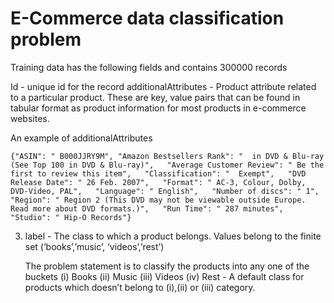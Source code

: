 # E-Commerce data classification problem

Training data has the following fields and contains 300000 records

Id - unique id for the record
additionalAttributes - Product attribute related to a particular product. These are key, value pairs that can be found in tabular format as product information for most products in e-commerce websites.

An example of additionalAttributes 

    {"ASIN": " B000JJRY9M", "Amazon Bestsellers Rank": "  in DVD & Blu-ray (See Top 100 in DVD & Blu-ray)",   "Average Customer Review": " Be the first to review this item",   "Classification": "  Exempt",   "DVD Release Date": " 26 Feb. 2007",   "Format": " AC-3, Colour, Dolby, DVD-Video, PAL",   "Language": " English",   "Number of discs": " 1",   "Region": " Region 2 (This DVD may not be viewable outside Europe. Read more about DVD formats.)",   "Run Time": " 287 minutes",   "Studio": " Hip-O Records"}

  

3. label   - The class to which a product belongs. Values belong to the finite set (‘books’,’music’,
         ‘videos’,’rest’)

    The problem statement is to  classify the products into any one of the buckets 
(i)   Books
(ii)  Music
(iii)  Videos
(iv)  Rest    -  A default class for products which doesn’t belong to (i),(ii) or (iii)  category.
